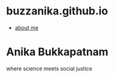 # buzzanika.github.io
<html>
<body>

<div> 
        <nav>
                <ul>
                        <li>
                                <a href="mainpage.html" > about me </a>
                        </li>
                </ul>
        </nav>
</div>

<h1> Anika Bukkapatnam </h1>

<p> where science meets social justice </p>

</body>
</html>
